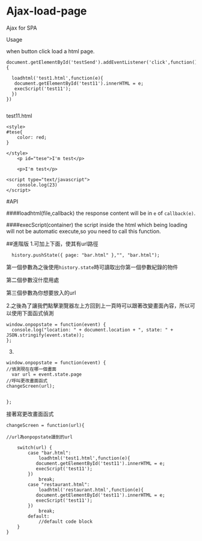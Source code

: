 # Ajax-load-page
Ajax for SPA 


Usage

when button click load a html page. 
```
document.getElementById('testSend').addEventListener('click',function(){

  loadhtml('test1.html',function(e){
   document.getElementById('test11').innerHTML = e;
   execScript('test11');
  })
})


```

test11.html
```
<style>
#tese{
	color: red;
}

</style>
	<p id="tese">I'm test</p>

	<p>I'm test</p>
	
<script type="text/javascript">
	console.log(23)
</script>
```


#API

####loadhtml(file,callback)
the response content will be in `e` of `callback(e)`.

####execScript(container)
the script inside the html which being loading will not be automatic execute,so you need to call this function. 


##進階版
1.可加上下面，使其有url路徑
```
  history.pushState({ page: "bar.html" },"", "bar.html");
```
第一個參數為之後使用`history.state`時可讀取出你第一個參數紀錄的物件

第二個參數沒什麼用處

第三個參數為你想要放入的url

2.之後為了讓我們點擊瀏覽器左上方回到上一頁時可以跟著改變畫面內容，所以可以使用下面函式偵測
```
window.onpopstate = function(event) {
  console.log("location: " + document.location + ", state: " + JSON.stringify(event.state));
};
```

3.
```
window.onpopstate = function(event) {
//偵測現在在哪一個畫面
  var url = event.state.page
//呼叫更改畫面函式  
changeScreen(url);  
  
  
};
```
接著寫更改畫面函式  
```
changeScreen = function(url){

//url為onpopstate讀到的url

	switch(url) {
	    case "bar.html":
	        loadhtml('test1.html',function(e){
		   document.getElementById('test11').innerHTML = e;
		   execScript('test11');
		})
	        break;
	    case "restaurant.html":
	        loadhtml('restaurant.html',function(e){
		   document.getElementById('test11').innerHTML = e;
		   execScript('test11');
		})
	        break;
	    default:
	        //default code block
	}
}
```
